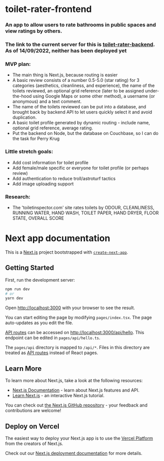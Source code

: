 # toilet-rater-frontend
### An app to allow users to rate bathrooms in public spaces and view ratings by others.
### The link to the current server for this is [toilet-rater-backend](https://github.com/samsonhumber/toilet-rater-backend). As of 14/09/2022, neither has been deployed yet

### MVP plan:
- The main thing is Next.js, because routing is easier
- A basic review consists of a number 0.5-5.0 (star rating) for 3 categories (aesthetics, cleanliness, and experience), the name of the toilets reviewed, an optional grid reference (later to be assigned under-the-hood using Google Maps or some other method), a username (or anonymous) and a text comment.
- The name of the toilets reviewed can be put into a database, and brought back by backend API to let users quickly select it and avoid duplication.
- A basic toilet profile generated by dynamic routing - include name, optional grid reference, average rating.
- Put the backend on Node, but the database on Couchbase, so I can do the task for Perry Krug

### Little stretch goals:
- Add cost information for toilet profile
- Add female/male specific or everyone for toilet profile (or perhaps review)
- Add authentication to reduce troll/astroturf tactics
- Add image uploading support

### Research:
- The 'toiletinspector.com' site rates toilets by ODOUR, CLEANLINESS, RUNNING WATER, HAND WASH, TOILET PAPER, HAND DRYER, FLOOR STATE, OVERALL SCORE


# Next app documentation

This is a [Next.js](https://nextjs.org/) project bootstrapped with [`create-next-app`](https://github.com/vercel/next.js/tree/canary/packages/create-next-app).

## Getting Started

First, run the development server:

```bash
npm run dev
# or
yarn dev
```

Open [http://localhost:3000](http://localhost:3000) with your browser to see the result.

You can start editing the page by modifying `pages/index.tsx`. The page auto-updates as you edit the file.

[API routes](https://nextjs.org/docs/api-routes/introduction) can be accessed on [http://localhost:3000/api/hello](http://localhost:3000/api/hello). This endpoint can be edited in `pages/api/hello.ts`.

The `pages/api` directory is mapped to `/api/*`. Files in this directory are treated as [API routes](https://nextjs.org/docs/api-routes/introduction) instead of React pages.

## Learn More

To learn more about Next.js, take a look at the following resources:

- [Next.js Documentation](https://nextjs.org/docs) - learn about Next.js features and API.
- [Learn Next.js](https://nextjs.org/learn) - an interactive Next.js tutorial.

You can check out [the Next.js GitHub repository](https://github.com/vercel/next.js/) - your feedback and contributions are welcome!

## Deploy on Vercel

The easiest way to deploy your Next.js app is to use the [Vercel Platform](https://vercel.com/new?utm_medium=default-template&filter=next.js&utm_source=create-next-app&utm_campaign=create-next-app-readme) from the creators of Next.js.

Check out our [Next.js deployment documentation](https://nextjs.org/docs/deployment) for more details.
